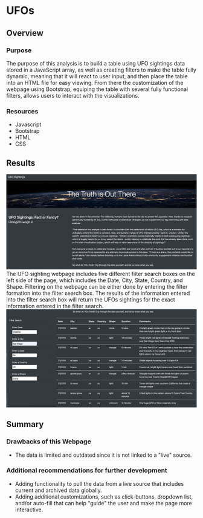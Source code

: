 # UFOs

## Overview
### Purpose
The purpose of this analysis is to build a table using UFO sightings data stored in a JavaScript array, as well as creating filters to make the table fully dynamic, meaning that it will react to user input, and then place the table into an HTML file for easy viewing. From there the customization of the webpage using Bootstrap, equiping the table with several fully functional filters, allows users to interact with the visualizations.

### Resources
- Javascript
- Bootstrap
- HTML
- CSS

## Results
![website_title](https://github.com/pfrivas/UFOs/blob/main/Resources/Website%20Title.png)
The UFO sighting webpage includes five different filter search boxes on the left side of the page, which includes the Date, City, State, Country, and Shape. Filtering on the webpage can be either done by entering the filter formation into the filter search box. The results of the information entered into the filter search box will return the UFOs sightings for the exact information entered in the filter search.
![website_filter](https://github.com/pfrivas/UFOs/blob/main/Resources/Website%20Filter%20Buttons.png)

## Summary

### Drawbacks of this Webpage
- The data is limited and outdated since it is not linked to a "live" source.

### Additional recommendations for further development
- Adding functionality to pull the data from a live source that includes current and archived data globally.
- Adding additional customizations, such as click-buttons, dropdown list, and/or auto-fill that can help "guide" the user and make the page more interactive.





